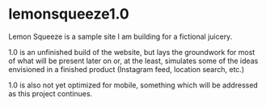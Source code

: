 # lemonsqueeze1.0
Lemon Squeeze is a sample site I am building for a fictional juicery.

1.0 is an unfinished build of the website, but lays the groundwork for most of what will be present later on or, at the least, simulates some of the ideas envisioned in a finished product (Instagram feed, location search, etc.)

1.0 is also not yet optimized for mobile, something which will be addressed as this project continues.
